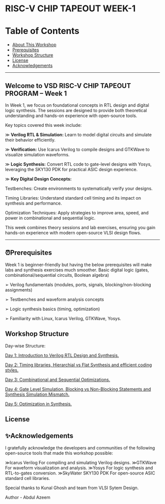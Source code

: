 # RISC-V CHIP TAPEOUT WEEK-1

# Table of Contents
- [About This Workshop](#about-this-workshop)
- [Prerequisites](#prerequisites)
- [Workshop Structure](#workshop-structure)
- [License](#license)
- [Acknowledgements](#acknowledgements)

---

## Welcome to VSD RISC-V CHIP TAPEOUT PROGRAM – Week 1

In Week 1, we focus on foundational concepts in RTL design and digital logic synthesis. The sessions are designed to provide both theoretical understanding and hands-on experience with open-source tools.

Key topics covered this week include:

≫ **Verilog RTL & Simulation:** Learn to model digital circuits and simulate their behavior efficiently.

≫ **Verification:** Use Icarus Verilog to compile designs and GTKWave to visualize simulation waveforms.

≫ **Logic Synthesis:** Convert RTL code to gate-level designs with Yosys, leveraging the SKY130 PDK for practical ASIC design experience.

≫ **Key Digital Design Concepts:**

Testbenches: Create environments to systematically verify your designs.

Timing Libraries: Understand standard cell timing and its impact on synthesis and performance.

Optimization Techniques: Apply strategies to improve area, speed, and power in combinational and sequential logic.

This week combines theory sessions and lab exercises, ensuring you gain hands-on experience with modern open-source VLSI design flows.

________________________________________________________________________________________________________________________________________________________________________________________

## ⏰Prerequisites
Week 1 is beginner-friendly but having the below prerequisites will make labs and synthesis exercises much smoother.
Basic digital logic (gates, combinational/sequential circuits, Boolean algebra)

➢ Verilog fundamentals (modules, ports, signals, blocking/non-blocking assignments)

➢ Testbenches and waveform analysis concepts

➢ Logic synthesis basics (timing, optimization)

➢ Familiarity with Linux, Icarus Verilog, GTKWave, Yosys.


## Workshop Structure
Day-wise Structure:

[Day 1: Introduction to Verilog RTL Design and Synthesis.](Day1)

[Day 2: Timing libraries, Hierarchial vs Flat Synthesis and efficient coding styles.](Day2)

[Day 3: Combinational and Sequential Optimizations.](Day3)

[Day 4: Gate Level Simulation, Blocking vs Non-Blocking Statements and Synthesis Simulation Mismatch.](Day4)

[Day 5: Optimization in Synthesis.](Day5)

## License


## ✨Acknowledgements
I gratefully acknowledge the developers and communities of the following open-source tools that made this workshop possible:

≫Icarus Verilog
   For compiling and simulating Verilog designs.
≫GTKWave
  For waveform visualization and analysis.
≫Yosys
  For logic synthesis and RTL-to-gates conversion.
≫SkyWater SKY130 PDK
  For open-source ASIC standard cell libraries.

Special thanks to Kunal Ghosh and team from VLSI Sytem Design. 

Author - Abdul Azeem





